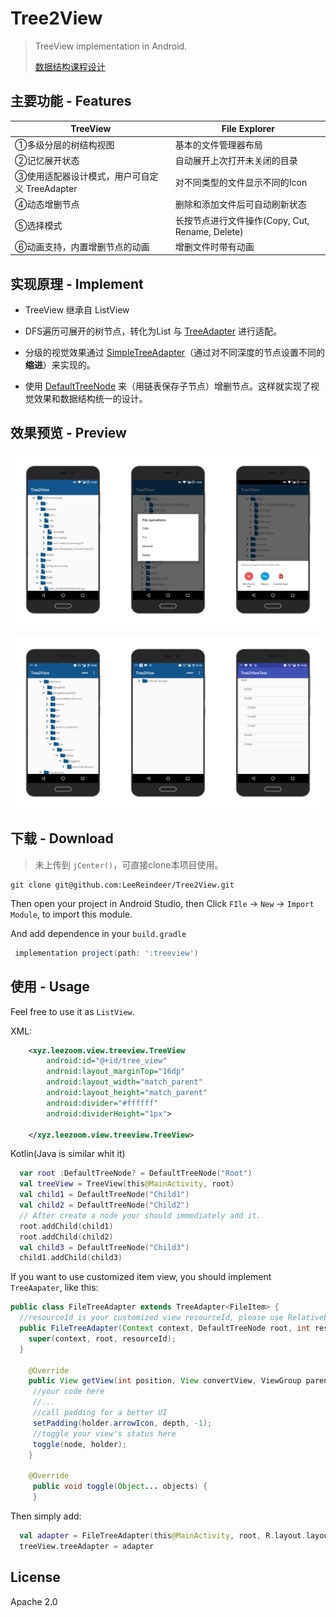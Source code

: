 # Tree2View

> TreeView implementation in Android.
>
> [数据结构课程设计](http://leezoom.xyz/2018/01/02/%E6%95%B0%E6%8D%AE%E7%BB%93%E6%9E%84%E8%AF%BE%E7%A8%8B%E8%AE%BE%E8%AE%A1%E6%8A%A5%E5%91%8A/)

## 主要功能 - Features

|TreeView|File Explorer|
|--------|----------|
|①多级分层的树结构视图 | 基本的文件管理器布局|
|②记忆展开状态 | 自动展开上次打开未关闭的目录|
|③使用适配器设计模式，用户可自定义 TreeAdapter | 对不同类型的文件显示不同的Icon |
|④动态增删节点 | 删除和添加文件后可自动刷新状态 |
|⑤选择模式 | 长按节点进行文件操作(Copy, Cut, Rename, Delete) |
|⑥动画支持，内置增删节点的动画 | 增删文件时带有动画 |


## 实现原理 - Implement

- TreeView 继承自 ListView

- DFS遍历可展开的树节点，转化为List 与 [TreeAdapter](https://github.com/LeeReindeer/Tree2View/blob/master/treeview/src/main/java/xyz/leezoom/view/treeview/adapter/TreeAdapter.java) 进行适配。

- 分级的视觉效果通过 [SimpleTreeAdapter](https://github.com/LeeReindeer/Tree2View/blob/master/treeview/src/main/java/xyz/leezoom/view/treeview/adapter/SimpleTreeAdapter.java)（通过对不同深度的节点设置不同的**缩进**）来实现的。

- 使用 [DefaultTreeNode](https://github.com/LeeReindeer/Tree2View/blob/master/treeview/src/main/java/xyz/leezoom/view/treeview/module/DefaultTreeNode.java) 来（用链表保存子节点）增删节点。这样就实现了视觉效果和数据结构统一的设计。

## 效果预览 - Preview

![](/screenshot/tree2view_demo1.png)

![](/screenshot/tree2view_demo2.png)

## 下载 - Download

> 未上传到 `jCenter()`，可直接clone本项目使用。

```git
git clone git@github.com:LeeReindeer/Tree2View.git
```

Then open your project in Android Studio, then Click `FIle` -> `New` -> `Import Module`, to import this 
module.

And add dependence in your `build.gradle`
```groovy
 implementation project(path: ':treeview')
```

## 使用 - Usage

Feel free to use it as `ListView`.

XML:
```xml
    <xyz.leezoom.view.treeview.TreeView
        android:id="@+id/tree_view"
        android:layout_marginTop="16dp"
        android:layout_width="match_parent"
        android:layout_height="match_parent"
        android:divider="#ffffff"
        android:dividerHeight="1px">

    </xyz.leezoom.view.treeview.TreeView>
```

Kotlin(Java is similar whit it)
```kotlin
  var root :DefaultTreeNode? = DefaultTreeNode("Root")
  val treeView = TreeView(this@MainActivity, root)
  val child1 = DefaultTreeNode("Child1")
  val child2 = DefaultTreeNode("Child2")
  // After create a node your should immediately add it.
  root.addChild(child1)
  root.addChild(child2)
  val child3 = DefaultTreeNode("Child3")
  child1.addChild(child3)
```

If you want to use customized item view, you should implement `TreeAapater`, like this:
```java
public class FileTreeAdapter extends TreeAdapter<FileItem> {
  //resourceId is your customized view resourceId, please use RelativeLayout, and let view neighbour.
  public FileTreeAdapter(Context context, DefaultTreeNode root, int resourceId) {
    super(context, root, resourceId);
  }
  
    @Override
    public View getView(int position, View convertView, ViewGroup parent) {
     //your code here
     //...
     //call padding for a better UI
     setPadding(holder.arrowIcon, depth, -1);
     //toggle your view's status here
     toggle(node, holder);
    }
    
    @Override
     public void toggle(Object... objects) {
     }
```

Then simply add:

```kotlin
  val adapter = FileTreeAdapter(this@MainActivity, root, R.layout.layout_file_tree_item)
  treeView.treeAdapter = adapter
```

## License

Apache 2.0
